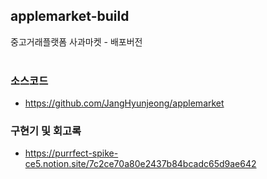 ## applemarket-build
중고거래플랫폼 사과마켓 - 배포버전
<br>
<br>

### 소스코드
- https://github.com/JangHyunjeong/applemarket

### 구현기 및 회고록
- https://purrfect-spike-ce5.notion.site/7c2ce70a80e2437b84bcadc65d9ae642
